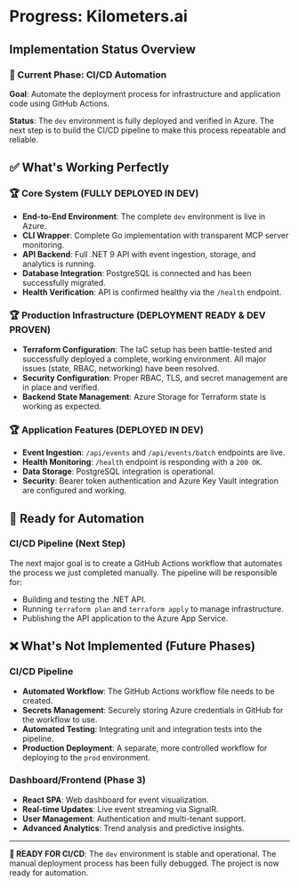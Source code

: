 # Progress: Kilometers.ai

## Implementation Status Overview

### 🎯 Current Phase: CI/CD Automation
**Goal**: Automate the deployment process for infrastructure and application code using GitHub Actions.

**Status**: The `dev` environment is fully deployed and verified in Azure. The next step is to build the CI/CD pipeline to make this process repeatable and reliable.

## ✅ What's Working Perfectly

### 🏆 Core System (FULLY DEPLOYED IN DEV)
- **End-to-End Environment**: The complete `dev` environment is live in Azure.
- **CLI Wrapper**: Complete Go implementation with transparent MCP server monitoring.
- **API Backend**: Full .NET 9 API with event ingestion, storage, and analytics is running.
- **Database Integration**: PostgreSQL is connected and has been successfully migrated.
- **Health Verification**: API is confirmed healthy via the `/health` endpoint.

### 🏆 Production Infrastructure (DEPLOYMENT READY & DEV PROVEN)
- **Terraform Configuration**: The IaC setup has been battle-tested and successfully deployed a complete, working environment. All major issues (state, RBAC, networking) have been resolved.
- **Security Configuration**: Proper RBAC, TLS, and secret management are in place and verified.
- **Backend State Management**: Azure Storage for Terraform state is working as expected.

### 🏆 Application Features (DEPLOYED IN DEV)
- **Event Ingestion**: `/api/events` and `/api/events/batch` endpoints are live.
- **Health Monitoring**: `/health` endpoint is responding with a `200 OK`.
- **Data Storage**: PostgreSQL integration is operational.
- **Security**: Bearer token authentication and Azure Key Vault integration are configured and working.

## 🚀 Ready for Automation

### CI/CD Pipeline (Next Step)
The next major goal is to create a GitHub Actions workflow that automates the process we just completed manually. The pipeline will be responsible for:
- Building and testing the .NET API.
- Running `terraform plan` and `terraform apply` to manage infrastructure.
- Publishing the API application to the Azure App Service.

## ❌ What's Not Implemented (Future Phases)

### CI/CD Pipeline
- **Automated Workflow**: The GitHub Actions workflow file needs to be created.
- **Secrets Management**: Securely storing Azure credentials in GitHub for the workflow to use.
- **Automated Testing**: Integrating unit and integration tests into the pipeline.
- **Production Deployment**: A separate, more controlled workflow for deploying to the `prod` environment.

### Dashboard/Frontend (Phase 3)
- **React SPA**: Web dashboard for event visualization.
- **Real-time Updates**: Live event streaming via SignalR.
- **User Management**: Authentication and multi-tenant support.
- **Advanced Analytics**: Trend analysis and predictive insights.

---

**🏁 READY FOR CI/CD**: The `dev` environment is stable and operational. The manual deployment process has been fully debugged. The project is now ready for automation. 